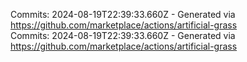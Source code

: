 Commits: 2024-08-19T22:39:33.660Z - Generated via https://github.com/marketplace/actions/artificial-grass
<br>
Commits: 2024-08-19T22:39:33.660Z - Generated via https://github.com/marketplace/actions/artificial-grass
<br>
